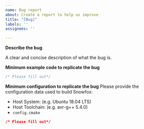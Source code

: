 ```yaml
---
name: Bug report
about: Create a report to help us improve
title: "[Bug]"
labels: ''
assignees: ''

---
```


**Describe the bug**

A clear and concise description of what the bug is.

**Minimum example code to replicate the bug**
```C++
/* Please fill out*/
```

**Minimum configuration to replicate the bug**
Please provide the configuration data used to build Snowfox:
* Host System: (e.g. Ubuntu 18.04 LTS)
* Host Toolchain: (e.g. avr-g++ 5.4.0)
* `config.cmake`
```cmake
/* Please fill out*/
```
